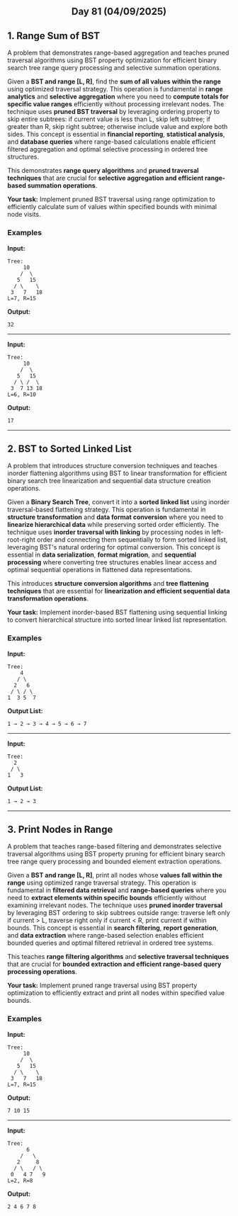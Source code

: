 <h2 align="center">Day 81 (04/09/2025)</h2>

## 1. Range Sum of BST
A problem that demonstrates range-based aggregation and teaches pruned traversal algorithms using BST property optimization for efficient binary search tree range query processing and selective summation operations.

Given a **BST and range [L, R]**, find the **sum of all values within the range** using optimized traversal strategy. This operation is fundamental in **range analytics** and **selective aggregation** where you need to **compute totals for specific value ranges** efficiently without processing irrelevant nodes. The technique uses **pruned BST traversal** by leveraging ordering property to skip entire subtrees: if current value is less than L, skip left subtree; if greater than R, skip right subtree; otherwise include value and explore both sides. This concept is essential in **financial reporting**, **statistical analysis**, and **database queries** where range-based calculations enable efficient filtered aggregation and optimal selective processing in ordered tree structures.

This demonstrates **range query algorithms** and **pruned traversal techniques** that are crucial for **selective aggregation and efficient range-based summation operations**.

**Your task:** Implement pruned BST traversal using range optimization to efficiently calculate sum of values within specified bounds with minimal node visits.

### Examples

**Input:**
```
Tree:
     10
    /  \
   5   15
  / \    \
 3   7   18
L=7, R=15
```
**Output:**
```
32
```

---

**Input:**
```
Tree:
     10
    /  \
   5   15
  / \ /  \
 3  7 13 18
L=6, R=10
```
**Output:**
```
17
```

---

## 2. BST to Sorted Linked List
A problem that introduces structure conversion techniques and teaches inorder flattening algorithms using BST to linear transformation for efficient binary search tree linearization and sequential data structure creation operations.

Given a **Binary Search Tree**, convert it into a **sorted linked list** using inorder traversal-based flattening strategy. This operation is fundamental in **structure transformation** and **data format conversion** where you need to **linearize hierarchical data** while preserving sorted order efficiently. The technique uses **inorder traversal with linking** by processing nodes in left-root-right order and connecting them sequentially to form sorted linked list, leveraging BST's natural ordering for optimal conversion. This concept is essential in **data serialization**, **format migration**, and **sequential processing** where converting tree structures enables linear access and optimal sequential operations in flattened data representations.

This introduces **structure conversion algorithms** and **tree flattening techniques** that are essential for **linearization and efficient sequential data transformation operations**.

**Your task:** Implement inorder-based BST flattening using sequential linking to convert hierarchical structure into sorted linear linked list representation.

### Examples

**Input:**
```
Tree:
    4
   / \
  2   6
 / \ / \
1  3 5  7
```
**Output List:**
```
1 → 2 → 3 → 4 → 5 → 6 → 7
```

---

**Input:**
```
Tree:
  2
 / \
1   3
```
**Output List:**
```
1 → 2 → 3
```

---

## 3. Print Nodes in Range
A problem that teaches range-based filtering and demonstrates selective traversal algorithms using BST property pruning for efficient binary search tree range query processing and bounded element extraction operations.

Given a **BST and range [L, R]**, print all nodes whose **values fall within the range** using optimized range traversal strategy. This operation is fundamental in **filtered data retrieval** and **range-based queries** where you need to **extract elements within specific bounds** efficiently without examining irrelevant nodes. The technique uses **pruned inorder traversal** by leveraging BST ordering to skip subtrees outside range: traverse left only if current > L, traverse right only if current < R, print current if within bounds. This concept is essential in **search filtering**, **report generation**, and **data extraction** where range-based selection enables efficient bounded queries and optimal filtered retrieval in ordered tree systems.

This teaches **range filtering algorithms** and **selective traversal techniques** that are crucial for **bounded extraction and efficient range-based query processing operations**.

**Your task:** Implement pruned range traversal using BST property optimization to efficiently extract and print all nodes within specified value bounds.

### Examples

**Input:**
```
Tree:
     10
    /  \
   5   15
  / \    \
 3   7   18
L=7, R=15
```
**Output:**
```
7 10 15
```

---

**Input:**
```
Tree:
      6
    /   \
   2     8
  / \   / \
 0   4 7   9
L=2, R=8
```
**Output:**
```
2 4 6 7 8
```
